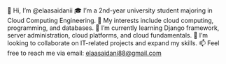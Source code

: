 👋 Hi, I’m @elaasaidanii
🎓 I’m a 2nd-year university student majoring in Cloud Computing Engineering.
👀 My interests include cloud computing, programming, and databases.
🌱 I’m currently learning Django framework, server administration, cloud platforms, and cloud fundamentals.
💞️ I’m looking to collaborate on IT-related projects and expand my skills.
📫 Feel free to reach me via email: elaasaidani88@gmail.com


<!---
elaasaidanii/elaasaidanii is a ✨ special ✨ repository because its `README.md` (this file) appears on your GitHub profile.
You can click the Preview link to take a look at your changes.
--->
